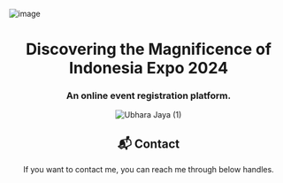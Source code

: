 ![image](https://github.com/faishalwahiduddin/dmiexpo/assets/15316893/cccc5ec0-01b1-44d9-bd23-9d29a6383334)



<h1 align="center">Discovering the Magnificence of Indonesia Expo 2024</h1> 
<h3 align="center">An online event registration platform.</h3>

<div align="center">


![Ubhara Jaya (1)](https://github.com/faishalwahiduddin/dmiexpo/assets/15316893/5f455e19-32a7-4023-8403-c6d4a8169b6a)


## 📬 Contact


If you want to contact me, you can reach me through below handles.
